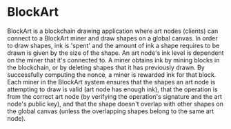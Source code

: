 # BlockArt

BlockArt is a blockchain drawing application where art nodes (clients) can connect to a BlockArt miner and draw shapes on a global canvas. In order to draw shapes, ink is 'spent' and the amount of ink a shape requires to be drawn is given by the size of the shape. An art node's ink level is dependent on the miner that it's connected to. A miner obtains ink by mining blocks in the blockchain, or by deleting shapes that it has previously drawn. By successfully computing the nonce, a miner is rewarded ink for that block. Each miner in the BlockArt system ensures that the shapes an art node is attempting to draw is valid (art node has enough ink), that the operation is from the correct art node (by verifying the operation's signature and the art node's public key), and that the shape doesn't overlap with other shapes on the global canvas (unless the overlapping shapes belong to the same art node). 
